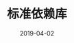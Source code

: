 ---
title: 标准依赖库
excerpt: __package示例文档__ 用于wurst标准依赖库.
date: 2019-04-02
color: pink
icon:
  type: fa
  name: fa-cubes
sections:
  - /stdlib/intro
---